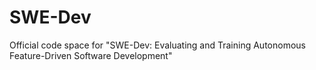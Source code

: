 # SWE-Dev
Official code space for "SWE-Dev: Evaluating and Training Autonomous Feature-Driven Software Development"
